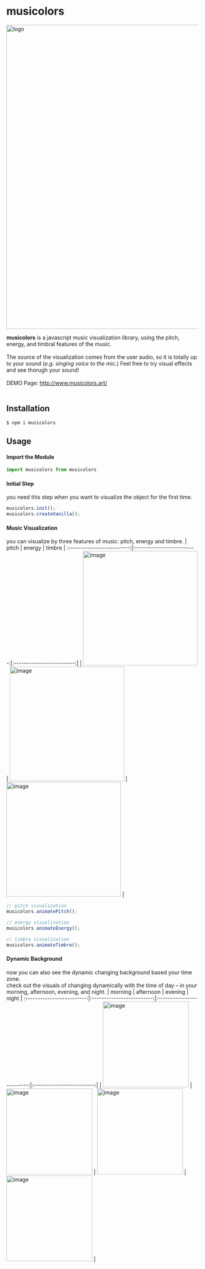 # musicolors

<img width="797" alt="logo" src="https://github.com/ChungHaLee/musicolors/assets/59073612/d9dc0c54-4235-4061-bee0-f7d80b9d2dd1">

**musicolors** is a javascript music visualization library, using the pitch, energy, and timbral features of the music.
<br><br>
The source of the visualization comes from the user audio, so it is totally up to your sound (*e.g. singing voice to the mic.*) Feel free to try visual effects and see thorugh your sound!
<br><br>
DEMO Page: http://www.musicolors.art/
<br><br>
## Installation

```
$ npm i musicolors
```

## Usage


#### Import the Module
```javascript
import musicolors from musicolors
```

#### Initial Step
you need this step when you want to visualize the object for the first time.

```javascript
musicolors.init();
musicolors.createVanilla();
```

#### Music Visualization
you can visualize by three features of music: pitch, energy and timbre.
| pitch | energy | timbre | 
:-------------------------:|:-------------------------:|:-------------------------:|
| <img width="300" height="300" alt="image" src="https://github.com/ChungHaLee/musicolors/assets/59073612/f9594593-19f9-4d9b-928e-1da2b857c651"> |  <img width="300" height="300" alt="image" src="https://github.com/ChungHaLee/musicolors/assets/59073612/2cd0a4f6-f29f-42cc-b5d8-59810937d67b"> | <img width="300" height="300" alt="image" src="https://github.com/ChungHaLee/musicolors/assets/59073612/3738b52a-76c7-45cb-86fe-9336e0c7d441"> | 

```javascript
// pitch visualization
musicolors.animatePitch();

// energy visualization
musicolors.animateEnergy();

// timbre visualization
musicolors.animateTimbre();
```

#### Dynamic Background
now you can also see the dynamic changing background based your time zone.
<br>
check out the visuals of changing dynamically with the time of day – in your morning, afternoon, evening, and night.
| morning | afternoon | evening | night |
:-------------------------:|:-------------------------:|:-------------------------:|:-------------------------:|
| <img width="225" height="225" alt="image" src="https://github.com/ChungHaLee/musicolors/assets/59073612/c1c11986-edd1-48b0-b1e6-8b364aa9bf08"> |  <img width="225" height="225" alt="image" src="https://github.com/ChungHaLee/musicolors/assets/59073612/51317d15-4059-4931-a37b-04f7833367f8"> | <img width="225" height="225" alt="image" src="https://github.com/ChungHaLee/musicolors/assets/59073612/fab0e085-f779-448a-9eef-63ab8f5a0bd7"> | <img width="225" height="225" alt="image" src="https://github.com/ChungHaLee/musicolors/assets/59073612/36f0377e-eae2-49e9-a5f0-913cdb8db61f"> | 
